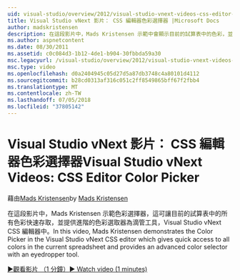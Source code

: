 ```yaml
---
uid: visual-studio/overview/2012/visual-studio-vnext-videos-css-editor-color-picker
title: Visual Studio vNext 影片： CSS 編輯器色彩選擇器 |Microsoft Docs
author: madskristensen
description: 在這段影片中，Mads Kristensen 示範中會顯示目前的試算表中的色彩，並提供在 Visual Studio vNext CSS 編輯器色彩選擇器...
ms.author: aspnetcontent
ms.date: 08/30/2011
ms.assetid: c0c084d3-1b12-4de1-b904-30fbbda59a30
msc.legacyurl: /visual-studio/overview/2012/visual-studio-vnext-videos-css-editor-color-picker
msc.type: video
ms.openlocfilehash: d0a2404945c05d27d5a87db3748c4a80101d4112
ms.sourcegitcommit: b28cd0313af316c051c2ff8549865bff67f2fbb4
ms.translationtype: MT
ms.contentlocale: zh-TW
ms.lasthandoff: 07/05/2018
ms.locfileid: "37805142"
---
```

<a name="visual-studio-vnext-videos-css-editor-color-picker"></a><span data-ttu-id="67113-103">Visual Studio vNext 影片： CSS 編輯器色彩選擇器</span><span class="sxs-lookup"><span data-stu-id="67113-103">Visual Studio vNext Videos: CSS Editor Color Picker</span></span>
====================
<span data-ttu-id="67113-104">藉由[Mads Kristensen](https://github.com/madskristensen)</span><span class="sxs-lookup"><span data-stu-id="67113-104">by [Mads Kristensen](https://github.com/madskristensen)</span></span>

<span data-ttu-id="67113-105">在這段影片中，Mads Kristensen 示範色彩選擇器，這可讓目前的試算表中的所有色彩快速存取，並提供進階的色彩選取器為滴管工具，Visual Studio vNext CSS 編輯器中。</span><span class="sxs-lookup"><span data-stu-id="67113-105">In this video, Mads Kristensen demonstrates the Color Picker in the Visual Studio vNext CSS editor which gives quick access to all colors in the current spreadsheet and provides an advanced color selector with an eyedropper tool.</span></span>

[<span data-ttu-id="67113-106">&#9654;觀看影片 （1 分鐘）</span><span class="sxs-lookup"><span data-stu-id="67113-106">&#9654; Watch video (1 minutes)</span></span>](https://channel9.msdn.com/Blogs/ASP-NET-Site-Videos/visual-studio-vnext-videos-css-editor-color-picker)
